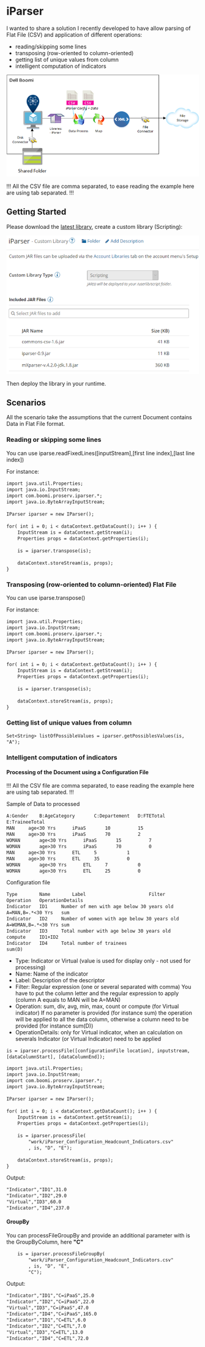 # iParser

I wanted to share a solution I recently developed to have allow parsing of Flat File (CSV) and application of different operations:
- reading/skipping some lines
- transposing (row-oriented to column-oriented)
- getting list of unique values from column
- intelligent computation of indicators

![Alt text](resources/iParser.png?raw=true "iParser")

<aside class="warning">
!!! All the CSV file are comma separated, to ease reading the example here are using tab separated. !!!
</aside>

## Getting Started

Please download the [latest library](iparser-1.0.jar?raw=true), create a custom library (Scripting):

![Alt text](resources/Custom_Library.png?raw=true "iParser")

Then deploy the library in your runtime.

## Scenarios

All the scenario take the assumptions that the current Document contains Data in Flat File format.

### Reading or skipping some lines

You can use iparse.readFixedLines([inputStream],[first line index],[last line index])

For instance:

```
import java.util.Properties;
import java.io.InputStream;
import com.boomi.proserv.iparser.*;
import java.io.ByteArrayInputStream;

IParser iparser = new IParser();

for( int i = 0; i < dataContext.getDataCount(); i++ ) {
    InputStream is = dataContext.getStream(i);
    Properties props = dataContext.getProperties(i);
    
    is = iparser.transpose(is);

    dataContext.storeStream(is, props);
}
```

### Transposing (row-oriented to column-oriented) Flat File

You can use iparse.transpose(<inputStream>)

For instance:

```
import java.util.Properties;
import java.io.InputStream;
import com.boomi.proserv.iparser.*;
import java.io.ByteArrayInputStream;

IParser iparser = new IParser();

for( int i = 0; i < dataContext.getDataCount(); i++ ) {
    InputStream is = dataContext.getStream(i);
    Properties props = dataContext.getProperties(i);
    
    is = iparser.transpose(is);

    dataContext.storeStream(is, props);
}
```

### Getting list of unique values from column

```
Set<String> listOfPossibleValues = iparser.getPossiblesValues(is, "A");

```

### Intelligent computation of indicators

#### Processing of the Document using a Configuration File

<aside class="warning">
!!! All the CSV file are comma separated, to ease reading the example here are using tab separated. !!!
</aside>


Sample of Data to processed

```
A:Gender	B:AgeCategory		C:Departement	D:FTETotal	E:TraineeTotal
MAN		age<30 Yrs		iPaaS		10			15
MAN		age>30 Yrs		iPaaS		70			2
WOMAN		age<30 Yrs		iPaaS		15			7
WOMAN		age>30 Yrs		iPaaS		70			0
MAN		age<30 Yrs		ETL		5			1
MAN		age>30 Yrs		ETL		35			0
WOMAN		age<30 Yrs		ETL		7			0
WOMAN		age>30 Yrs		ETL		25			0
```

Configuration file

```
Type		Name		Label						Filter			Operation	OperationDetails
Indicator	ID1		Number of men with age below 30 years old	A=MAN,B=.*<30 Yrs	sum
Indicator	ID2		Number of women with age below 30 years old	A=WOMAN,B=.*<30 Yrs	sum
Indicator	ID3		Total number with age below 30 years old				compute		ID1+ID2
Indicator	ID4		Total number of trainees						sum(D)		

```
- Type: Indicator or Virtual (value is used for display only - not used for processing)
- Name: Name of the indicator
- Label: Description of the descriptor 
- Filter: Regular expression (one or several separated with comma)
	You have to put the column letter and the regular expression to apply (column A equals to MAN will be A=MAN)
- Operation: sum, div, avg, min, max, count or compute (for Virtual indicator)
	If no parameter is provided (for instance sum) the operation will be applied to all the data column, otherwise a column need to be provided (for instance sum(D))
- OperationDetails: only for Virtual indicator, when an calculation on severals Indicator (or Virtual Indicator) need to be applied

```
is = iparser.processFile([configurationFile location], inputstream, [dataColumnStart], [dataColumnEnd]);
```

```
import java.util.Properties;
import java.io.InputStream;
import com.boomi.proserv.iparser.*;
import java.io.ByteArrayInputStream;

IParser iparser = new IParser();

for( int i = 0; i < dataContext.getDataCount(); i++ ) {
    InputStream is = dataContext.getStream(i);
    Properties props = dataContext.getProperties(i);

    is = iparser.processFile(
        "work/iParser_Configuration_Headcount_Indicators.csv"
        , is, "D", "E");

    dataContext.storeStream(is, props);
}
```

Output:

```
"Indicator","ID1",31.0
"Indicator","ID2",29.0
"Virtual","ID3",60.0
"Indicator","ID4",237.0
```


#### GroupBy

You can processFileGroupBy and provide an additional parameter with is the GroupByColumn, here **"C"**

```
    is = iparser.processFileGroupBy(
        "work/iParser_Configuration_Headcount_Indicators.csv"
        , is, "D", "E",
        "C");
```

Output:

```
"Indicator","ID1","C=iPaaS",25.0
"Indicator","ID2","C=iPaaS",22.0
"Virtual","ID3","C=iPaaS",47.0
"Indicator","ID4","C=iPaaS",165.0
"Indicator","ID1","C=ETL",6.0
"Indicator","ID2","C=ETL",7.0
"Virtual","ID3","C=ETL",13.0
"Indicator","ID4","C=ETL",72.0
```